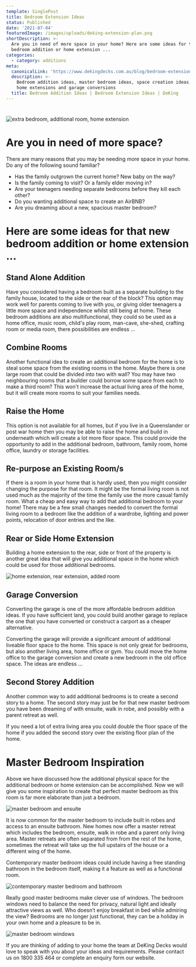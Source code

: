```yaml
---
template: SinglePost
title: Bedroom Extension Ideas
status: Published
date: '2021-07-04'
featuredImage: /images/uploads/deking-extension-plan.png
shortDescription: >-
  Are you in need of more space in your home? Here are some ideas for that new
  bedroom addition or home extension ...
categories:
  - category: additions
meta:
  canonicalLink: 'https://www.dekingdecks.com.au/blog/bedroom-extension-ideas/'
  description: >-
    Bedroom addition ideas, master bedroom ideas, space creation ideas, rear
    home extensions and garage conversions
  title: Bedroom Addition Ideas | Bedroom Extension Ideas | DeKing
---
```

# 



![extra bedroom, additional room, home extension](/images/uploads/deking-need-more-space.png)

# Are you in need of more space?

There are many reasons that you may be needing more space in your home.  Do any of the following sound familiar?

* Has the family outgrown the current home?  New baby on the way?
* Is the family coming to visit?  Or a family elder moving in?
* Are your teenagers needing separate bedrooms before they kill each other?
* Do you wanting additional space to create an AirBNB? 
* Are you dreaming about a new, spacious master bedroom?

# Here are some ideas for that new bedroom addition or home extension ...

## Stand Alone Addition

Have you considered having a bedroom built as a separate building to the family house, located to the side or the rear of the block?  This option may work well for parents coming to live with you, or giving older teenagers a little more space and independence whilst still being at home.  These bedroom additions are also multifunctional, they could so be used as a home office, music room, child's play room, man-cave, she-shed, crafting room or media room, there possibilities are endless ...

## Combine Rooms

Another functional idea to create an additional bedroom for the home is to steal some space from the existing rooms in the home.  Maybe there is one large room that could be divided into two with wall?  You may have two neighbouring rooms that a builder could borrow some space from each to make a third room?  This won't increase the actual living area of the home, but it will create more rooms to suit your families needs.

## Raise the Home

This option is not available for all homes, but if you live in a Queenslander or post war home then you may be able to raise the home and build in underneath which will create a lot more floor space.  This could provide the opportunity to add in the additional bedroom, bathroom, family room, home office, laundry or storage facilities.

## Re-purpose an Existing Room/s

If there is a room in your home that is hardly used, then you might consider changing the purpose for that room.  It might be the formal living room is not used much as the majority of the time the family use the more casual family room. What a cheap and easy way to add that additional bedroom to your home!  There may be a few small changes needed to convert the formal living room to a bedroom like the addition of a wardrobe, lighting and power points, relocation of door entries and the like.

## Rear or Side Home Extension

Building a home extension to the rear, side or front of the property is another great idea that will give you additional space in the home which could be used for those additional bedrooms.

![home extension, rear extension, added room](/images/uploads/deking-extension.png)

## Garage Conversion

Converting the garage is one of the more affordable bedroom addition ideas.  If you have sufficient land, you could build another garage to replace the one that you have converted or construct a carport as a cheaper alternative.

Converting the garage will provide a significant amount of additional liveable floor space to the home. This space is not only great for bedrooms, but also another living area, home office or gym.  You could move the home office to the garage conversion and create a new bedroom in the old office space.  The ideas are endless ...

## Second Storey Addition

Another common way to add additional bedrooms is to create a second story to a home.  The second story may just be for that new master bedroom you have been dreaming of with ensuite, walk in robe, and possibly with a parent retreat as well.  

If you need a lot of extra living area you could double the floor space of the home if you added the second story over the existing floor plan of the home. 

# Master Bedroom Inspiration

Above we have discussed how the additional physical space for the additional bedroom or home extension can be accomplished.  Now we will give you some inspiration to create that perfect master bedroom as this room is far more elaborate than just a bedroom. 

![master bedroom and ensuite](/images/uploads/deking-master-bathroom.png)

It is now common for the master bedroom to include built in robes and access to an ensuite bathroom.  New homes now offer a master retreat which includes the bedroom, ensuite, walk in robe and a parent only living area.  Master retreats are often separated from from the rest of the home, sometimes the retreat will take up the full upstairs of the house or a different wing of the home. 

Contemporary master bedroom ideas could include having a free standing bathroom in the bedroom itself, making it a feature as well as a functional room. 

![contemporary master bedroom and bathroom](/images/uploads/deking-master-bath.png)

Really good master bedrooms make clever use of windows.  The bedroom windows need to balance the need for privacy, natural light and ideally attractive views as well.  Who doesn’t enjoy breakfast in bed while admiring the view?  Bedrooms are no longer just functional, they can be a holiday in your own home and a pleasure to be in. 

![master bedroom windows](/images/uploads/deking-master-windows.png)

If you are thinking of adding to your home the team at DeKing Decks would love to speak with you about your ideas and requirements.  Please contact us on 1800 335 464 or complete an enquiry form our website.
